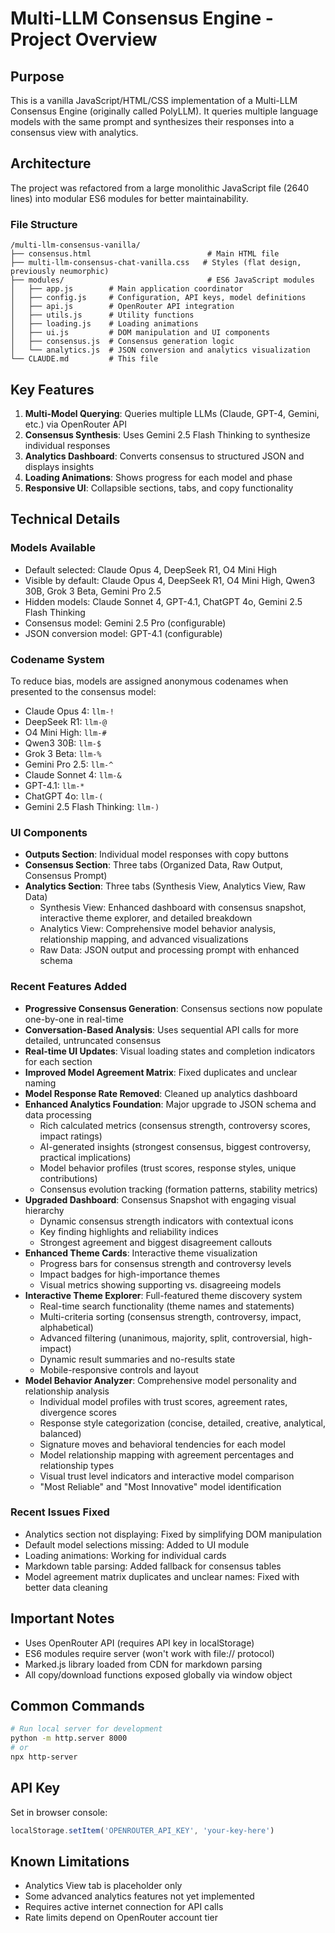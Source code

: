 # Multi-LLM Consensus Engine - Project Overview

## Purpose
This is a vanilla JavaScript/HTML/CSS implementation of a Multi-LLM Consensus Engine (originally called PolyLLM). It queries multiple language models with the same prompt and synthesizes their responses into a consensus view with analytics.

## Architecture
The project was refactored from a large monolithic JavaScript file (2640 lines) into modular ES6 modules for better maintainability.

### File Structure
```
/multi-llm-consensus-vanilla/
├── consensus.html                          # Main HTML file
├── multi-llm-consensus-chat-vanilla.css   # Styles (flat design, previously neumorphic)
├── modules/                                # ES6 JavaScript modules
│   ├── app.js        # Main application coordinator
│   ├── config.js     # Configuration, API keys, model definitions
│   ├── api.js        # OpenRouter API integration
│   ├── utils.js      # Utility functions
│   ├── loading.js    # Loading animations
│   ├── ui.js         # DOM manipulation and UI components
│   ├── consensus.js  # Consensus generation logic
│   └── analytics.js  # JSON conversion and analytics visualization
└── CLAUDE.md         # This file

```

## Key Features
1. **Multi-Model Querying**: Queries multiple LLMs (Claude, GPT-4, Gemini, etc.) via OpenRouter API
2. **Consensus Synthesis**: Uses Gemini 2.5 Flash Thinking to synthesize individual responses
3. **Analytics Dashboard**: Converts consensus to structured JSON and displays insights
4. **Loading Animations**: Shows progress for each model and phase
5. **Responsive UI**: Collapsible sections, tabs, and copy functionality

## Technical Details

### Models Available
- Default selected: Claude Opus 4, DeepSeek R1, O4 Mini High
- Visible by default: Claude Opus 4, DeepSeek R1, O4 Mini High, Qwen3 30B, Grok 3 Beta, Gemini Pro 2.5
- Hidden models: Claude Sonnet 4, GPT-4.1, ChatGPT 4o, Gemini 2.5 Flash Thinking
- Consensus model: Gemini 2.5 Pro (configurable)
- JSON conversion model: GPT-4.1 (configurable)

### Codename System
To reduce bias, models are assigned anonymous codenames when presented to the consensus model:
- Claude Opus 4: `llm-!`
- DeepSeek R1: `llm-@`
- O4 Mini High: `llm-#`
- Qwen3 30B: `llm-$`
- Grok 3 Beta: `llm-%`
- Gemini Pro 2.5: `llm-^`
- Claude Sonnet 4: `llm-&`
- GPT-4.1: `llm-*`
- ChatGPT 4o: `llm-(`
- Gemini 2.5 Flash Thinking: `llm-)`

### UI Components
- **Outputs Section**: Individual model responses with copy buttons
- **Consensus Section**: Three tabs (Organized Data, Raw Output, Consensus Prompt)
- **Analytics Section**: Three tabs (Synthesis View, Analytics View, Raw Data)
  - Synthesis View: Enhanced dashboard with consensus snapshot, interactive theme explorer, and detailed breakdown
  - Analytics View: Comprehensive model behavior analysis, relationship mapping, and advanced visualizations  
  - Raw Data: JSON output and processing prompt with enhanced schema

### Recent Features Added
- **Progressive Consensus Generation**: Consensus sections now populate one-by-one in real-time
- **Conversation-Based Analysis**: Uses sequential API calls for more detailed, untruncated consensus
- **Real-time UI Updates**: Visual loading states and completion indicators for each section
- **Improved Model Agreement Matrix**: Fixed duplicates and unclear naming
- **Model Response Rate Removed**: Cleaned up analytics dashboard
- **Enhanced Analytics Foundation**: Major upgrade to JSON schema and data processing
  - Rich calculated metrics (consensus strength, controversy scores, impact ratings)
  - AI-generated insights (strongest consensus, biggest controversy, practical implications)
  - Model behavior profiles (trust scores, response styles, unique contributions)
  - Consensus evolution tracking (formation patterns, stability metrics)
- **Upgraded Dashboard**: Consensus Snapshot with engaging visual hierarchy
  - Dynamic consensus strength indicators with contextual icons
  - Key finding highlights and reliability indices
  - Strongest agreement and biggest disagreement callouts
- **Enhanced Theme Cards**: Interactive theme visualization
  - Progress bars for consensus strength and controversy levels
  - Impact badges for high-importance themes
  - Visual metrics showing supporting vs. disagreeing models
- **Interactive Theme Explorer**: Full-featured theme discovery system
  - Real-time search functionality (theme names and statements)
  - Multi-criteria sorting (consensus strength, controversy, impact, alphabetical)
  - Advanced filtering (unanimous, majority, split, controversial, high-impact)
  - Dynamic result summaries and no-results state
  - Mobile-responsive controls and layout
- **Model Behavior Analyzer**: Comprehensive model personality and relationship analysis
  - Individual model profiles with trust scores, agreement rates, divergence scores
  - Response style categorization (concise, detailed, creative, analytical, balanced)
  - Signature moves and behavioral tendencies for each model
  - Model relationship mapping with agreement percentages and relationship types
  - Visual trust level indicators and interactive model comparison
  - "Most Reliable" and "Most Innovative" model identification

### Recent Issues Fixed
- Analytics section not displaying: Fixed by simplifying DOM manipulation
- Default model selections missing: Added to UI module
- Loading animations: Working for individual cards
- Markdown table parsing: Added fallback for consensus tables
- Model agreement matrix duplicates and unclear names: Fixed with better data cleaning

## Important Notes
- Uses OpenRouter API (requires API key in localStorage)
- ES6 modules require server (won't work with file:// protocol)
- Marked.js library loaded from CDN for markdown parsing
- All copy/download functions exposed globally via window object

## Common Commands
```bash
# Run local server for development
python -m http.server 8000
# or
npx http-server
```

## API Key
Set in browser console:
```javascript
localStorage.setItem('OPENROUTER_API_KEY', 'your-key-here')
```

## Known Limitations
- Analytics View tab is placeholder only
- Some advanced analytics features not yet implemented
- Requires active internet connection for API calls
- Rate limits depend on OpenRouter account tier